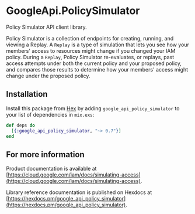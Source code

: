 # GoogleApi.PolicySimulator

Policy Simulator API client library.

 Policy Simulator is a collection of endpoints for creating, running, and viewing a Replay. A `Replay` is a type of simulation that lets you see how your members' access to resources might change if you changed your IAM policy. During a `Replay`, Policy Simulator re-evaluates, or replays, past access attempts under both the current policy and your proposed policy, and compares those results to determine how your members' access might change under the proposed policy.

## Installation

Install this package from [Hex](https://hex.pm) by adding
`google_api_policy_simulator` to your list of dependencies in `mix.exs`:

```elixir
def deps do
  [{:google_api_policy_simulator, "~> 0.7"}]
end
```

## For more information

Product documentation is available at [https://cloud.google.com/iam/docs/simulating-access](https://cloud.google.com/iam/docs/simulating-access).

Library reference documentation is published on Hexdocs at
[https://hexdocs.pm/google_api_policy_simulator](https://hexdocs.pm/google_api_policy_simulator).
